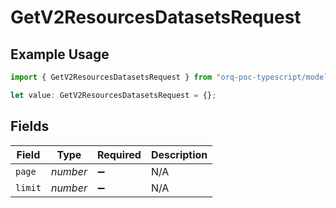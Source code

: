 # GetV2ResourcesDatasetsRequest

## Example Usage

```typescript
import { GetV2ResourcesDatasetsRequest } from "orq-poc-typescript/models/operations";

let value: GetV2ResourcesDatasetsRequest = {};
```

## Fields

| Field              | Type               | Required           | Description        |
| ------------------ | ------------------ | ------------------ | ------------------ |
| `page`             | *number*           | :heavy_minus_sign: | N/A                |
| `limit`            | *number*           | :heavy_minus_sign: | N/A                |